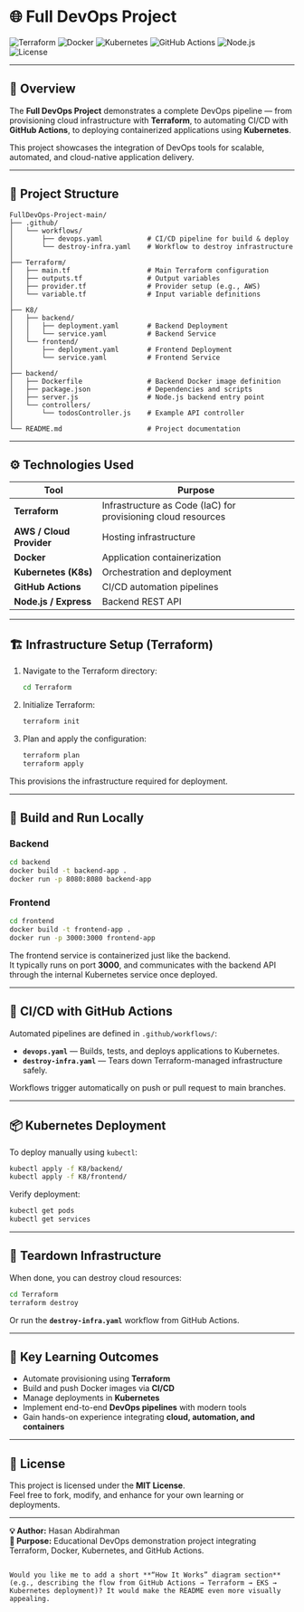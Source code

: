 # 🌐 Full DevOps Project

![Terraform](https://img.shields.io/badge/Terraform-IaC-623CE4?logo=terraform&logoColor=white)
![Docker](https://img.shields.io/badge/Docker-Containerization-2496ED?logo=docker&logoColor=white)
![Kubernetes](https://img.shields.io/badge/Kubernetes-Orchestration-326CE5?logo=kubernetes&logoColor=white)
![GitHub Actions](https://img.shields.io/badge/GitHub%20Actions-CI%2FCD-2088FF?logo=github-actions&logoColor=white)
![Node.js](https://img.shields.io/badge/Node.js-Backend-339933?logo=node.js&logoColor=white)
![License](https://img.shields.io/badge/License-MIT-green)

---

## 🚀 Overview

The **Full DevOps Project** demonstrates a complete DevOps pipeline — from provisioning cloud infrastructure with **Terraform**, to automating CI/CD with **GitHub Actions**, to deploying containerized applications using **Kubernetes**.

This project showcases the integration of DevOps tools for scalable, automated, and cloud-native application delivery.

---

## 🧩 Project Structure

```
FullDevOps-Project-main/
├── .github/
│   └── workflows/
│       ├── devops.yaml           # CI/CD pipeline for build & deploy
│       └── destroy-infra.yaml    # Workflow to destroy infrastructure
│
├── Terraform/
│   ├── main.tf                   # Main Terraform configuration
│   ├── outputs.tf                # Output variables
│   ├── provider.tf               # Provider setup (e.g., AWS)
│   └── variable.tf               # Input variable definitions
│
├── K8/
│   ├── backend/
│   │   ├── deployment.yaml       # Backend Deployment
│   │   └── service.yaml          # Backend Service
│   └── frontend/
│       ├── deployment.yaml       # Frontend Deployment
│       └── service.yaml          # Frontend Service
│
├── backend/
│   ├── Dockerfile                # Backend Docker image definition
│   ├── package.json              # Dependencies and scripts
│   ├── server.js                 # Node.js backend entry point
│   └── controllers/
│       └── todosController.js    # Example API controller
│
└── README.md                     # Project documentation
```

---

## ⚙️ Technologies Used

| Tool | Purpose |
|------|----------|
| **Terraform** | Infrastructure as Code (IaC) for provisioning cloud resources |
| **AWS / Cloud Provider** | Hosting infrastructure |
| **Docker** | Application containerization |
| **Kubernetes (K8s)** | Orchestration and deployment |
| **GitHub Actions** | CI/CD automation pipelines |
| **Node.js / Express** | Backend REST API |

---

## 🏗️ Infrastructure Setup (Terraform)

1. Navigate to the Terraform directory:
   ```bash
   cd Terraform
   ```
2. Initialize Terraform:
   ```bash
   terraform init
   ```
3. Plan and apply the configuration:
   ```bash
   terraform plan
   terraform apply
   ```

This provisions the infrastructure required for deployment.

---

## 🧱 Build and Run Locally

### Backend
```bash
cd backend
docker build -t backend-app .
docker run -p 8080:8080 backend-app
```


### Frontend
```bash
cd frontend
docker build -t frontend-app .
docker run -p 3000:3000 frontend-app
```

The frontend service is containerized just like the backend.  
It typically runs on port **3000**, and communicates with the backend API through the internal Kubernetes service once deployed.

---

## 🚢 CI/CD with GitHub Actions

Automated pipelines are defined in `.github/workflows/`:

- **`devops.yaml`** — Builds, tests, and deploys applications to Kubernetes.
- **`destroy-infra.yaml`** — Tears down Terraform-managed infrastructure safely.

Workflows trigger automatically on push or pull request to main branches.

---

## 📦 Kubernetes Deployment

To deploy manually using `kubectl`:

```bash
kubectl apply -f K8/backend/
kubectl apply -f K8/frontend/
```

Verify deployment:
```bash
kubectl get pods
kubectl get services
```

---

## 🧹 Teardown Infrastructure

When done, you can destroy cloud resources:
```bash
cd Terraform
terraform destroy
```

Or run the **`destroy-infra.yaml`** workflow from GitHub Actions.

---

## 🧠 Key Learning Outcomes

- Automate provisioning using **Terraform**
- Build and push Docker images via **CI/CD**
- Manage deployments in **Kubernetes**
- Implement end-to-end **DevOps pipelines** with modern tools
- Gain hands-on experience integrating **cloud, automation, and containers**

---

## 📄 License

This project is licensed under the **MIT License**.  
Feel free to fork, modify, and enhance for your own learning or deployments.

---

**💡 Author:** Hasan Abdirahman  
**📘 Purpose:** Educational DevOps demonstration project integrating Terraform, Docker, Kubernetes, and GitHub Actions.
````

Would you like me to add a short **“How It Works” diagram section** (e.g., describing the flow from GitHub Actions → Terraform → EKS → Kubernetes deployment)? It would make the README even more visually appealing.
